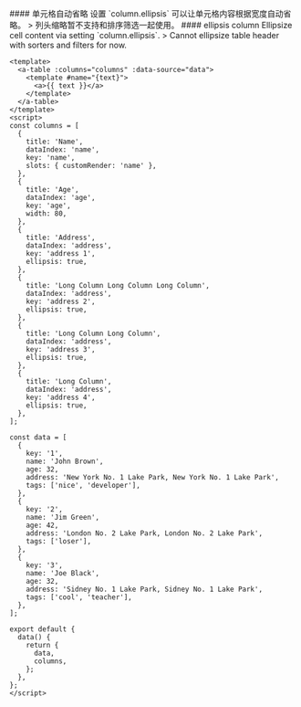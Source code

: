 <cn>
#### 单元格自动省略
设置 `column.ellipsis` 可以让单元格内容根据宽度自动省略。
> 列头缩略暂不支持和排序筛选一起使用。
</cn>

<us>
#### ellipsis column
Ellipsize cell content via setting `column.ellipsis`.
> Cannot ellipsize table header with sorters and filters for now.
</us>

```vue
<template>
  <a-table :columns="columns" :data-source="data">
    <template #name="{text}">
      <a>{{ text }}</a>
    </template>
  </a-table>
</template>
<script>
const columns = [
  {
    title: 'Name',
    dataIndex: 'name',
    key: 'name',
    slots: { customRender: 'name' },
  },
  {
    title: 'Age',
    dataIndex: 'age',
    key: 'age',
    width: 80,
  },
  {
    title: 'Address',
    dataIndex: 'address',
    key: 'address 1',
    ellipsis: true,
  },
  {
    title: 'Long Column Long Column Long Column',
    dataIndex: 'address',
    key: 'address 2',
    ellipsis: true,
  },
  {
    title: 'Long Column Long Column',
    dataIndex: 'address',
    key: 'address 3',
    ellipsis: true,
  },
  {
    title: 'Long Column',
    dataIndex: 'address',
    key: 'address 4',
    ellipsis: true,
  },
];

const data = [
  {
    key: '1',
    name: 'John Brown',
    age: 32,
    address: 'New York No. 1 Lake Park, New York No. 1 Lake Park',
    tags: ['nice', 'developer'],
  },
  {
    key: '2',
    name: 'Jim Green',
    age: 42,
    address: 'London No. 2 Lake Park, London No. 2 Lake Park',
    tags: ['loser'],
  },
  {
    key: '3',
    name: 'Joe Black',
    age: 32,
    address: 'Sidney No. 1 Lake Park, Sidney No. 1 Lake Park',
    tags: ['cool', 'teacher'],
  },
];

export default {
  data() {
    return {
      data,
      columns,
    };
  },
};
</script>
```
